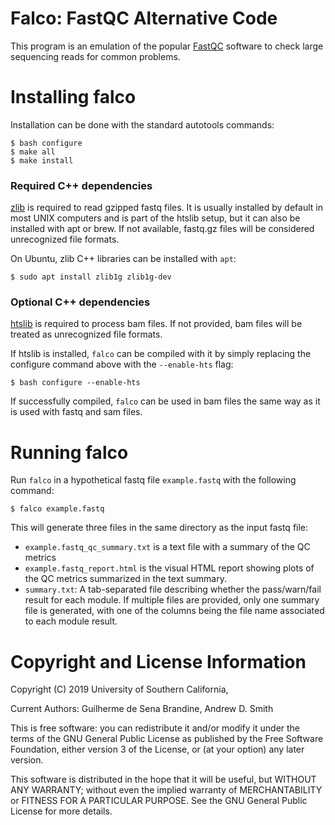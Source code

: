 # Falco: FastQC Alternative Code
This program is an emulation of the popular
[FastQC](https://www.bioinformatics.babraham.ac.uk/projects/fastqc) software to
check large sequencing reads for common problems.

Installing falco
================
Installation can be done with the standard autotools commands:
```
$ bash configure
$ make all
$ make install
```

### Required C++ dependencies

[zlib](https://zlib.net) is required to read gzipped fastq files. It is
usually installed by default in most UNIX computers and is part of the htslib
setup, but it can also be installed with apt or brew. If not available,
fastq.gz files will be considered unrecognized file formats.

On Ubuntu, zlib C++ libraries can be installed with `apt`:
```
$ sudo apt install zlib1g zlib1g-dev
```

### Optional C++ dependencies

[htslib](https://github.com/samtools/htslib) is required to process bam
files. If not provided, bam files will be treated as unrecognized file
formats.

If htslib is installed, `falco` can be compiled with it by simply replacing the
configure command above with the `--enable-hts` flag:

```
$ bash configure --enable-hts
```

If successfully compiled, `falco` can be used in bam files the same way as it is
used with fastq and sam files.

Running falco
=============

Run `falco` in a hypothetical fastq file `example.fastq` with the following
command:
```
$ falco example.fastq
```

This will generate three files in the same directory as the input fastq file:
 * ``example.fastq_qc_summary.txt`` is a text file with a summary of the QC
   metrics
 * ``example.fastq_report.html`` is the visual HTML report showing plots of the
   QC metrics summarized in the text summary.
* ``summary.txt``: A tab-separated file describing whether the pass/warn/fail
  result for each module. If multiple files are provided, only one summary file
  is generated, with one of the columns being the file name associated to each
  module result.

Copyright and License Information
=================================

Copyright (C) 2019
University of Southern California,

Current Authors: Guilherme de Sena Brandine, Andrew D. Smith

This is free software: you can redistribute it and/or modify it under
the terms of the GNU General Public License as published by the Free
Software Foundation, either version 3 of the License, or (at your
option) any later version.

This software is distributed in the hope that it will be useful, but
WITHOUT ANY WARRANTY; without even the implied warranty of
MERCHANTABILITY or FITNESS FOR A PARTICULAR PURPOSE.  See the GNU
General Public License for more details.
